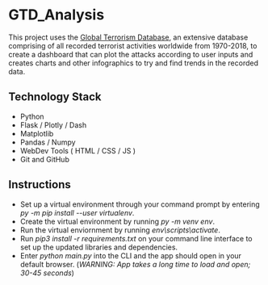 # GTD_Analysis
This project uses the [Global Terrorism Database](https://www.start.umd.edu/research-projects/global-terrorism-database-gtd), an extensive database comprising of all recorded terrorist activities worldwide from 1970-2018, to create a dashboard that can plot the attacks according to user inputs and creates charts and other infographics to try and find trends in the recorded data.

## Technology Stack
* Python
* Flask / Plotly / Dash
* Matplotlib
* Pandas / Numpy
* WebDev Tools ( HTML / CSS / JS )
* Git and GitHub

## Instructions
* Set up a virtual environment through your command prompt by entering *py -m pip install --user virtualenv*.
* Create the virtual environment by running *py -m venv env*.
* Run the virtual enviornment by running *env\scripts\activate*.
* Run *pip3 install -r requirements.txt* on your command line interface to set up the updated libraries and dependencies.
* Enter *python main.py* into the CLI and the app should open in your default browser. 
(*WARNING: App takes a long time to load and open; 30-45 seconds*)
